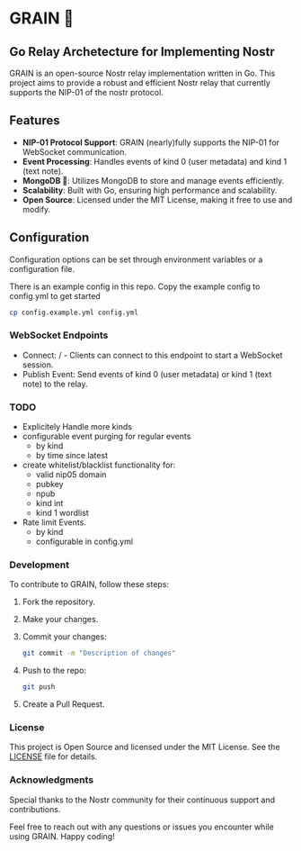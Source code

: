 # GRAIN 🌾

## Go Relay Archetecture for Implementing Nostr

GRAIN is an open-source Nostr relay implementation written in Go. This project aims to provide a robust and efficient Nostr relay that currently supports the NIP-01 of the nostr protocol.

## Features

- **NIP-01 Protocol Support**: GRAIN (nearly)fully supports the NIP-01 for WebSocket communication.
- **Event Processing**: Handles events of kind 0 (user metadata) and kind 1 (text note).
- **MongoDB 🍃**: Utilizes MongoDB to store and manage events efficiently.
- **Scalability**: Built with Go, ensuring high performance and scalability.
- **Open Source**: Licensed under the MIT License, making it free to use and modify.

## Configuration

Configuration options can be set through environment variables or a configuration file.

There is an example config in this repo. Copy the example config to config.yml to get started

```bash
cp config.example.yml config.yml
```

### WebSocket Endpoints

- Connect: / - Clients can connect to this endpoint to start a WebSocket session.
- Publish Event: Send events of kind 0 (user metadata) or kind 1 (text note) to the relay.

### TODO

- Explicitely Handle more kinds
- configurable event purging for regular events
  - by kind
  - by time since latest
- create whitelist/blacklist functionality
  for:
  - valid nip05 domain
  - pubkey
  - npub
  - kind int
  - kind 1 wordlist
- Rate limit Events.
  - by kind
  - configurable in config.yml

### Development

To contribute to GRAIN, follow these steps:

1. Fork the repository.
2. Make your changes.
3. Commit your changes:

   ```sh
   git commit -m "Description of changes"
   ```

4. Push to the repo:

   ```sh
   git push
   ```

5. Create a Pull Request.

### License

This project is Open Source and licensed under the MIT License. See the [LICENSE](license) file for details.

### Acknowledgments

Special thanks to the Nostr community for their continuous support and contributions.

Feel free to reach out with any questions or issues you encounter while using GRAIN. Happy coding!
